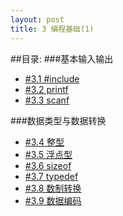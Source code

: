 ```yaml
---
layout: post
title: 3 编程基础(1)
---
```

##目录:
###基本输入输出
<ul>
<li> <a href="/post/03/3.1.html">#3.1 #include</a> </li>
<li> <a href="/post/03/3.2.html">#3.2 printf</a> </li>
<li> <a href="/post/03/3.3.html">#3.3 scanf</a> </li>
</ul>
###数据类型与数据转换
<ul>
<li> <a href="/post/03/3.4.html">#3.4 整型</a> </li>
<li> <a href="/post/03/3.5.html">#3.5 浮点型</a> </li>
<li> <a href="/post/03/3.6.html">#3.6 sizeof</a> </li>
<li> <a href="/post/03/3.7.html">#3.7 typedef</a> </li>
<li> <a href="/post/03/3.8.html">#3.8 数制转换</a> </li>
<li> <a href="/post/03/3.9.html">#3.9 数据编码</a> </li>
</ul>
